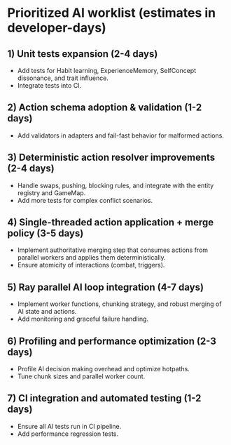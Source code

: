 # Prioritized AI worklist (estimates in developer-days)

## 1) Unit tests expansion (2-4 days)
   - Add tests for Habit learning, ExperienceMemory, SelfConcept dissonance, and trait influence.
   - Integrate tests into CI.

## 2) Action schema adoption & validation (1-2 days)
   - Add validators in adapters and fail-fast behavior for malformed actions.

## 3) Deterministic action resolver improvements (2-4 days)
   - Handle swaps, pushing, blocking rules, and integrate with the entity registry and GameMap.
   - Add more tests for complex conflict scenarios.

## 4) Single-threaded action application + merge policy (3-5 days)
   - Implement authoritative merging step that consumes actions from parallel workers and applies them deterministically.
   - Ensure atomicity of interactions (combat, triggers).

## 5) Ray parallel AI loop integration (4-7 days)
   - Implement worker functions, chunking strategy, and robust merging of AI state and actions.
   - Add monitoring and graceful failure handling.

## 6) Profiling and performance optimization (2-3 days)
   - Profile AI decision making overhead and optimize hotpaths.
   - Tune chunk sizes and parallel worker count.

## 7) CI integration and automated testing (1-2 days)
   - Ensure all AI tests run in CI pipeline.
   - Add performance regression tests.